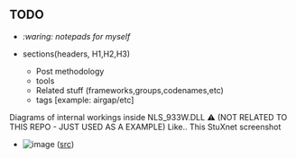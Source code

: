 ## TODO
- _:waring: notepads for myself_

- sections(headers, H1,H2,H3)
  - Post methodology
  - tools
  - Related stuff (frameworks,groups,codenames,etc)
  - tags [example:  airgap/etc]

Diagrams of internal workings inside NLS_933W.DLL
:warning: (NOT RELATED TO THIS REPO - JUST USED AS A EXAMPLE) Like.. This StuXnet screenshot
- ![image](https://github.com/loneicewolf/nls_933w_dll/assets/68499986/28c9ad7a-dc74-4dde-836b-ead07de01758)
([src](https://github.com/loneicewolf/Stuxnet-Source/blob/main/Docs/Stuxnet_2.pdf))
